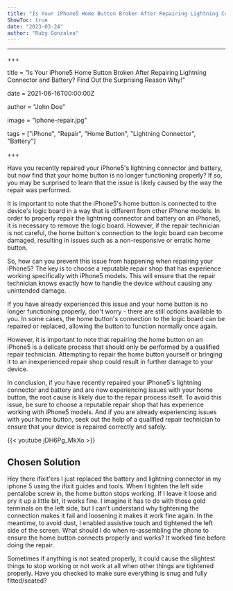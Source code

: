 ```yaml
---
title: "Is Your iPhone5 Home Button Broken After Repairing Lightning Connector and Battery? Find Out the Surprising Reason Why!"
ShowToc: true 
date: "2023-03-24"
author: "Ruby Gonzalea"
---
```

*****
+++

title = "Is Your iPhone5 Home Button Broken After Repairing Lightning Connector and Battery? Find Out the Surprising Reason Why!"

date = 2021-06-16T00:00:00Z

author = "John Doe"

image = "iphone-repair.jpg"

tags = ["iPhone", "Repair", "Home Button", "Lightning Connector", "Battery"]

+++

Have you recently repaired your iPhone5's lightning connector and battery, but now find that your home button is no longer functioning properly? If so, you may be surprised to learn that the issue is likely caused by the way the repair was performed.

It is important to note that the iPhone5's home button is connected to the device's logic board in a way that is different from other iPhone models. In order to properly repair the lightning connector and battery on an iPhone5, it is necessary to remove the logic board. However, if the repair technician is not careful, the home button's connection to the logic board can become damaged, resulting in issues such as a non-responsive or erratic home button.

So, how can you prevent this issue from happening when repairing your iPhone5? The key is to choose a reputable repair shop that has experience working specifically with iPhone5 models. This will ensure that the repair technician knows exactly how to handle the device without causing any unintended damage.

If you have already experienced this issue and your home button is no longer functioning properly, don't worry - there are still options available to you. In some cases, the home button's connection to the logic board can be repaired or replaced, allowing the button to function normally once again.

However, it is important to note that repairing the home button on an iPhone5 is a delicate process that should only be performed by a qualified repair technician. Attempting to repair the home button yourself or bringing it to an inexperienced repair shop could result in further damage to your device.

In conclusion, if you have recently repaired your iPhone5's lightning connector and battery and are now experiencing issues with your home button, the root cause is likely due to the repair process itself. To avoid this issue, be sure to choose a reputable repair shop that has experience working with iPhone5 models. And if you are already experiencing issues with your home button, seek out the help of a qualified repair technician to ensure that your device is repaired correctly and safely.

{{< youtube jDH6Pg_MkXo >}} 



## Chosen Solution
 Hey there ifixit'ers
I just replaced the battery and lightning connector in my iphone 5 using the ifixit guides and tools.
When I tighten the left side pentalobe screw in, the home button stops working.
If I leave it loose and pry it up a little bit, it works fine.
I imagine it has to do with those gold terminals on the left side, but I can't understand why tightening the connection makes it fail and loosening it makes it work fine again.
In the meantime, to avoid dust, I enabled assistive touch and tightened the left side of the screen.
What should I do when re-assembling the phone to ensure the home button connects properly and works?
It worked fine before doing the repair.

 Sometimes if anything is not seated properly, it could cause the slightest things to stop working or not work at all when other things are tightened properly. Have you checked to make sure everything is snug and fully fitted/seated?




